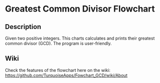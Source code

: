 # Greatest Common Divisor Flowchart

## Description
Given two positive integers. This charts calculates and prints their greatest common divisor (GCD). The program is user-friendly.


## Wiki
Check the features of the flowchart here on the wiki: https://github.com/TurquoiseApps/Fowchart_GCD/wiki/About
